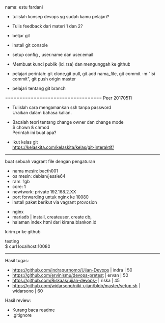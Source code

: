 nama: estu fardani
- tulislah konsep devops yg sudah kamu pelajari?
- Tulis feedback dari materi 1 dan 2?

- beljar git
* install git console
* setup config , user.name dan user.email
* Membuat kunci publik (id_rsa) dan mengunggah ke github
* pelajari perintah:
git clone,git pull, git add nama_file, git commit -m "isi commit", git push origin master

* pelajari tentang git branch

==================================
Peer 20170511
* Tulislah cara mengamankan ssh tanpa password  
Uraikan dalam bahasa kalian.

* Bacalah teori tentang change owner dan change mode  
$ chown & chmod  
Perintah ini buat apa?

* Ikut kelas git  
https://kelaskita.com/kelaskita/kelas/git-interaktif/

---------------------------------

buat sebuah vagrant file dengan pengaturan  
- nama mesin: bacth001
- os mesin: debian/jessie64
- ram: 1gb
- core: 1
- newtwork: private 192.168.2.XX
- port forwarding untuk nginx ke 10080
- install paket berikut via vagrant provosion
* nginx
* mariadb | install, createuser, create db,
* halaman index html dari kirana.blankon.id

kirim pr ke github

testing  
$ curl localhost:10080

---------------------------------

Hasil tugas:  
* https://github.com/indrapurnomo/Ujian-Devops | indra | 50
* https://github.com/ervinismu/devops-pretest | ervan | 50
* https://github.com/Riskaas/ujian-devops- | riska | 45
* https://github.com/widarsono/niki-ujian/blob/master/setup.sh | widarsono | 60

Hasil review:  
* Kurang baca readme
* .gitignore
